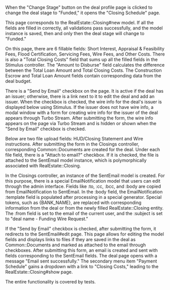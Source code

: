 When the "Change Stage" button on the deal profile page is clicked to change the deal stage to "Funded," it opens the "Closing Schedule" page.

This page corresponds to the RealEstate::Closing#new model. If all the fields are filled in correctly, all validations pass successfully, and the model instance is saved, then and only then the deal stage will change to "Funded."

On this page, there are 6 fillable fields: Short Interest, Appraisal & Feasibility Fees, Flood Certification, Servicing Fees, Wire Fees, and Other Costs. There is also a "Total Closing Costs" field that sums up all the filled fields in the Stimulus controller. The "Amount to Disburse" field calculates the difference between the Total Loan Amount and Total Closing Costs. The Construction Escrow and Total Loan Amount fields contain corresponding data from the deal budget.

There is a "Send by Email" checkbox on the page. It is active if the deal has an issuer; otherwise, there is a link next to it to edit the deal and add an issuer. When the checkbox is checked, the wire info for the deal's issuer is displayed below using Stimulus. If the issuer does not have wire info, a modal window with a form for creating wire info for the issuer of the deal appears through Turbo Stream. After submitting the form, the wire info appears on the page via Turbo Stream and is hidden or shown when the "Send by Email" checkbox is checked.

Below are two file upload fields: HUD/Closing Statement and Wire instructions. After submitting the form in the Closings controller, corresponding Common::Documents are created for the deal. Under each file field, there is a "Attach to email?" checkbox. If it is checked, the file is attached to the SentEmail model instance, which is polymorphically associated with RealEstate::Closing.

In the Closings controller, an instance of the SentEmail model is created. For this purpose, there is a special EmailNotification model that users can edit through the admin interface. Fields like :to, :cc, :bcc, and :body are copied from EmailNotification to SentEmail. In the :body field, the EmailNotification :template field is populated after processing in a special generator. Special tokens, such as {BANK_NAME}, are replaced with corresponding information from the deal or from the newly filled RealEstate::Closing entity. The :from field is set to the email of the current user, and the :subject is set to "deal name - Funding Wire Request."

If the "Send by Email" checkbox is checked, after submitting the form, it redirects to the SentEmail#edit page. This page allows for editing the model fields and displays links to files if they are saved in the deal as Common::Documents and marked as attached to the email through checkboxes. After submitting this form, an email is created and sent with fields corresponding to the SentEmail fields. The deal page opens with a message "Email sent successfully." The secondary menu item "Payment Schedule" gains a dropdown with a link to "Closing Costs," leading to the RealEstate::Closing#show page.

The entire functionality is covered by tests.